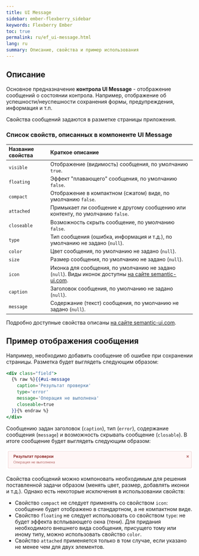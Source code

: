 ```yaml
---
title: UI Message
sidebar: ember-flexberry_sidebar
keywords: Flexberry Ember
toc: true
permalink: ru/ef_ui-message.html
lang: ru
summary: Описание, свойства и пример использования
---
```


## Описание

Основное предназначение __контрола UI Message__ - отображение сообщений о состоянии контрола. Например, отображение об успешности/неуспешности сохранения формы, предупреждения, информация и т.п.

Свойства сообщений задаются в разметке страницы приложения.

### Список свойств, описанных в компоненте UI Message

Название свойства |Краткое описание
:-----------------|:------------------
`visible`| Отображение (видимость) сообщения, по умолчанию `true`.
`floating`| Эффект "плавающего" сообщения, по умолчанию `false`.
`compact`| Отображение в компактном (сжатом) виде, по умолчанию `false`.
`attached`| Примыкает ли сообщение к другому сообщению или контенту, по умолчанию `false`.
`closeable`| Возможность скрыть сообщение, по умолчанию `false`.
`type`| Тип сообщения (ошибка, информация и т.д.), по умолчанию не задано (`null`).
`color`| Цвет сообщения, по умолчанию не задано (`null`).
`size`| Размер сообщения, по умолчанию не задано (`null`).
`icon`| Иконка для сообщения, по умолчанию не задано (`null`). Виды иконок доступны [на сайте semantic-ui.com](http://semantic-ui.com/elements/icon.html).
`caption`| Заголовок сообщения, по умолчанию не задано (`null`).
`message`| Содержание (текст) сообщения, по умолчанию не задано (`null`).

Подробно доступные свойства описаны [на сайте semantic-ui.com](http://semantic-ui.com/collections/message.html).

## Пример отображения сообщения

Например, необходимо добавить сообщение об ошибке при сохранении страницы. Разметка будет выглядеть следующим образом:

```hbs
<div class="field">
  {% raw %}{{#ui-message
    caption='Результат проверки'
    type='error'
    message='Операция не выполнена'
    closeable=true
  }}{% endraw %}
</div>
```
Сообщению задан заголовок (`caption`), тип (`error`), содержание сообщения (`message`) и возможность скрывать сообщение (`closable`).
В итоге сообщение будет выглядеть следующим образом:

![](/images/pages/products/ember-flexberry/controls/example-for-ui-message.png)

Свойства сообщений можно компоновать необходимым для решения поставленной задачи образом (менять цвет, размер, добавлять иконки и т.д.). 
Однако есть некоторые исключения в использовании свойств:  
* Свойство `compact` не следует применять со свойством `icon`: сообщение будет отображено в стандартном, а не компактном виде.  
* Свойство `floating` не следует использовать со свойством `type`: не будет эффекта всплывающего окна (тени). Для придания необходимого внешнего вида сообщения, присущего тому или иному типу, можно использовать свойство `color`.  
* Свойство `attached` применяется только в том случае, если указано не менее чем для двух элементов.